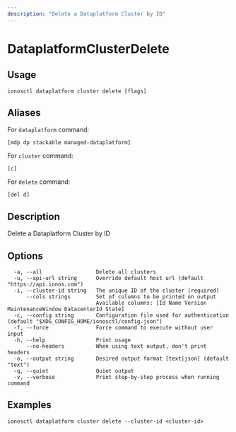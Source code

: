```yaml
---
description: "Delete a Dataplatform Cluster by ID"
---
```


# DataplatformClusterDelete

## Usage

```text
ionosctl dataplatform cluster delete [flags]
```

## Aliases

For `dataplatform` command:

```text
[mdp dp stackable managed-dataplatform]
```

For `cluster` command:

```text
[c]
```

For `delete` command:

```text
[del d]
```

## Description

Delete a Dataplatform Cluster by ID

## Options

```text
  -a, --all                 Delete all clusters
  -u, --api-url string      Override default host url (default "https://api.ionos.com")
  -i, --cluster-id string   The unique ID of the cluster (required)
      --cols strings        Set of columns to be printed on output 
                            Available columns: [Id Name Version MaintenanceWindow DatacenterId State]
  -c, --config string       Configuration file used for authentication (default "$XDG_CONFIG_HOME/ionosctl/config.json")
  -f, --force               Force command to execute without user input
  -h, --help                Print usage
      --no-headers          When using text output, don't print headers
  -o, --output string       Desired output format [text|json] (default "text")
  -q, --quiet               Quiet output
  -v, --verbose             Print step-by-step process when running command
```

## Examples

```text
ionosctl dataplatform cluster delete --cluster-id <cluster-id>
```


